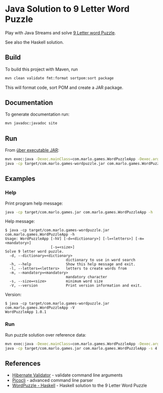 # Java Solution to 9 Letter Word Puzzle

Play with Java Streams and solve [9 Letter word Puzzle]().

See also the Haskell solution.

## Build

To build this project with Maven, run

```bash
mvn clean validate fmt:format sortpom:sort package
```

This will format code, sort POM and create a JAR package.

## Documentation

To generate documentation run:

```bash
mvn javadoc:javadoc site
```

## Run

From [über executable JAR](https://maven.apache.org/plugins/maven-shade-plugin/examples/executable-jar.html):

```bash
mvn exec:java -Dexec.mainClass=com.marlo.games.WordPuzzleApp -Dexec.args="-s <size> -m <mandatory> -l <letters> [-d <dictionary>]"
java -cp target/com.marlo.games-wordpuzzle.jar com.marlo.games.WordPuzzleApp -s <size> -m <mandatory> -l <letters> [-d <dictionary>]
```

## Examples

### Help

Print program help message:

```bash
java -cp target/com.marlo.games.jar com.marlo.games.WordPuzzleApp -h
```

Help message:

```text
$ java -cp target/com.marlo.games-wordpuzzle.jar com.marlo.games.WordPuzzleApp -h
Usage: WordPuzzleApp [-hV] [-d=<dictionary>] [-l=<letters>] [-m=<mandatory>]
                     [-s=<size>]
Solve 9 letter word puzzle.
  -d, --dictionary=<dictionary>
                            dictionary to use in word search
  -h, --help                Show this help message and exit.
  -l, --letters=<letters>   letters to create words from
  -m, --mandatory=<mandatory>
                            mandatory character
  -s, --size=<size>         minimum word size
  -V, --version             Print version information and exit.
```

Version:

```text
$ java -cp target/com.marlo.games-wordpuzzle.jar com.marlo.games.WordPuzzleApp -V
WordPuzzleApp 1.0.1
```

### Run

Run puzzle solution over reference data:

```bash
mvn exec:java -Dexec.mainClass=com.marlo.games.WordPuzzleApp -Dexec.args="-s 4 -m c -l adevcrsoi"
java -cp target/com.marlo.games.jar com.marlo.games.WordPuzzleApp -s 4 -m c -l adevcrsoi
```

## References

* [Hibernate Validator](https://hibernate.org/validator/documentation/getting-started/) - validate command line arguments
* [Picocli](https://picocli.info/) - advanced command line parser
* [WordPuzzle - Haskell](https://github.com/frankhjung/haskell-wordpuzzle) - Haskell solution to the 9 Letter Word Puzzle
